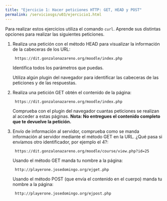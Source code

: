 ```yaml
---
title: "Ejercicio 1: Hacer peticiones HTTP: GET, HEAD y POST"
permalink: /serviciosgs/u03/ejercicio1.html
---
```


Para realizar estos ejercicios utiliza el comando `curl`. Aprende sus distintas opciones para realizar las siguientes peticiones.

1. Realiza una petición con el método HEAD para visualizar la información de la cabeceras de los URL:

		https://dit.gonzalonazareno.org/moodle/index.php
		
	Identifica todos los parámetros que puedas.

	Utiliza algún plugin del navegador  para identificar las cabeceras de las peticiones y de las respuestas.

2. Realiza una petición GET obtén el contenido de la página:

		https://dit.gonzalonazareno.org/moodle/index.php
		
	Comprueba con el plugin del navegador cuantas peticiones se realizan al acceder a estas páginas. 
	**Nota: No entregues el contenido completo que te devuelve la petición.**


3. Envío de información al servidor, comprueba como se manda información al servidor mediante el método GET en la URL. ¿Qué pasa si envíamos otro identificador, por ejemplo el 4?:

		https://dit.gonzalonazareno.org/moodle/course/view.php?id=25

	Usando el método GET manda tu nombre a la página: 

		http://playerone.josedomingo.org/ejget.php
        
	Usando el método POST (que envía el contenido en el cuerpo) manda tu nombre a la página:

		http://playerone.josedomingo.org/ejpost.php
